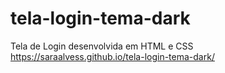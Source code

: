 # tela-login-tema-dark
 Tela de Login desenvolvida em HTML e CSS
https://saraalvess.github.io/tela-login-tema-dark/
